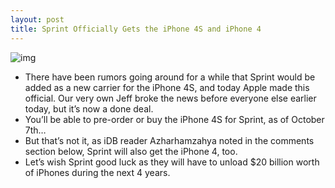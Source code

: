 ```yaml
---
layout: post
title: Sprint Officially Gets the iPhone 4S and iPhone 4
---
```

![img](http://media.idownloadblog.com/wp-content/uploads/2011/08/Sprint-iPhone.jpeg)
* There have been rumors going around for a while that Sprint would be added as a new carrier for the iPhone 4S, and today Apple made this official. Our very own Jeff broke the news before everyone else earlier today, but it’s now a done deal.
* You’ll be able to pre-order or buy the iPhone 4S for Sprint, as of October 7th…
* But that’s not it, as iDB reader Azharhamzahya noted in the comments section below, Sprint will also get the iPhone 4, too.
* Let’s wish Sprint good luck as they will have to unload $20 billion worth of iPhones during the next 4 years.

